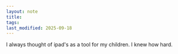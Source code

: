 ```yaml
---
layout: note
title:
tags:
last_modified: 2025-09-18
---
```



I always thought of ipad's as a tool for my children. I knew how hard. 